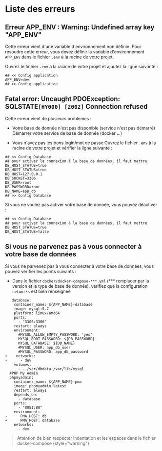 # Liste des erreurs

## Erreur APP_ENV : Warning: Undefined array key "APP_ENV"

Cette erreur vient d'une variable d'environnement non définie. 
Pour résoudre cette erreur, vous devez définir la variable d'environnement `APP_ENV` dans le fichier `.env` à la racine de votre projet.

Ouvrez le fichier `.env` à la racine de votre projet et ajoutez la ligne suivante :

````
## << Config application
APP_ENV=dev
## >> Config application
````

## Fatal error: Uncaught PDOException: SQLSTATE`[HY000] [2002]` Connection refused

Cette erreur vient de plusieurs problemes : 

- Votre base de donnée n'est pas disponible (service n'est pas démarré)
Démarrer votre service de base de donnée (docker ...)

- Vous n'avez pas les bons login/mot de passe
Ouvrez le fichier `.env` à la racine de votre projet et vérifier la ligne suivante :

````
## << Config Database
## pour activer la connexion à la base de données, il faut mettre DB_HOST_STATUS=true
DB_HOST_STATUS=true
DB_HOST=127.0.0.1
DB_SOCKET=3306
DB_USER=root
DB_PASSWORD=root
DB_NAME=app_db
## >> Config Database
````

Si vous ne voulez pas activer votre base de donnée, vous pouvez déactiver : 

````
## << Config Database
## pour activer la connexion à la base de données, il faut mettre DB_HOST_STATUS=true
DB_HOST_STATUS=false
````

## Si vous ne parvenez pas à vous connecter à votre base de données

Si vous ne parvenez pas à vous connecter à votre base de données, vous pouvez vérifier les points suivants :

- Dans le fichier `docker/docker-compose-***.yml` (*** remplacer par la version et le type de base de donnée), vérifiez que la configuration `networks` est bien renseignée

````
   database:
    container_name: ${APP_NAME}-database
    image: mysql:5.7
    platform: linux/amd64
    ports:
      - "3306:3306"
    restart: always
    environment:
      #MYSQL_ALLOW_EMPTY_PASSWORD: 'yes'
      MYSQL_ROOT_PASSWORD: ${DB_PASSWORD}
      MYSQL_DATABASE: ${DB_NAME}
      #MYSQL_USER: app_db_user
      #MYSQL_PASSWORD: app_db_password
+    networks:
+      - dev
    volumes:
      - ../var/dbdata:/var/lib/mysql
  #PHP My Admin
  phpmyadmin:
    container_name: ${APP_NAME}-pma
    image: phpmyadmin:latest
    restart: always
    depends_on:
      - database
    ports:
      - "8081:80"
    environment:
-      PMA_HOST: db
+      PMA_HOST: database
    networks:
      - dev
````

> Attention de bien respecter indentation et les espaces dans le fichier docker-compose
> {style="warning"}
  